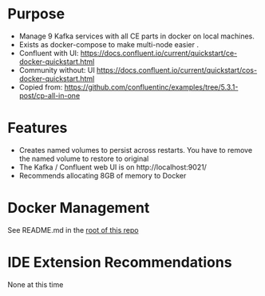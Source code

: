 # Purpose
* Manage 9 Kafka services with all CE parts in docker on local machines. 
* Exists as docker-compose to make multi-node easier .
* Confluent with UI: https://docs.confluent.io/current/quickstart/ce-docker-quickstart.html
* Community without: UI https://docs.confluent.io/current/quickstart/cos-docker-quickstart.html
* Copied from: https://github.com/confluentinc/examples/tree/5.3.1-post/cp-all-in-one

# Features
* Creates named volumes to persist across restarts.  You have to remove the named volume to restore to original
* The Kafka / Confluent web UI is on http://localhost:9021/
* Recommends allocating 8GB of memory to Docker

# Docker Management
See README.md in the [root of this repo](../README.md)

# IDE Extension Recommendations
None at this time